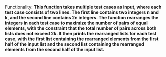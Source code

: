 Functionality: **This function takes multiple test cases as input, where each test case consists of two lines. The first line contains two integers n and k, and the second line contains 2n integers. The function rearranges the integers in each test case to maximize the number of pairs of equal elements, with the constraint that the total number of pairs across both lists does not exceed 2k. It then prints the rearranged lists for each test case, with the first list containing the rearranged elements from the first half of the input list and the second list containing the rearranged elements from the second half of the input list.**